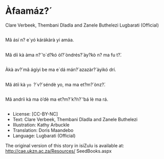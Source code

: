 # Àfaamáz?́
Clare Verbeek, Thembani
Dladla and Zanele Buthelezi
Lugbarati (Official)

##
Mâ ásí n? e`yó kárákàrà yi
amáa.


##
Mâ díi kà àma n?́ ‘o`d?́kó òl?̀
òndrés?̀ ày?̀kò n? ma fu t?̀.


##
Àkà av?́ mâ ágíyi be ma e`dá
mán?́ azazàr?́ àyìkó drí.


##
Mâ átíi kà `yo `?́ v?́ séndè yo,
ma ma et?m?̀ ònz?́.


##
Mâ andríi kà ma ò’dè ma
et?m?̀ k?́n?̀ ‘bá lè ma rá.


##
* License: [CC-BY-NC]
* Text: Clare Verbeek, Thembani Dladla and Zanele Buthelezi
* Illustration: Kathy Arbuckle
* Translation: Doris Maandebo
* Language: Lugbarati (Official)

The original version of this story in isiZulu is
available at: http://cae.ukzn.ac.za/Resources/
SeedBooks.aspx

